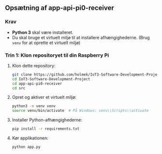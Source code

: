 ## Opsætning af app-api-pi0-receiver

### Krav

- **Python 3** skal være installeret.
- Du skal bruge et virtuelt miljø til at installere afhængighederne. (Brug `venv` for at oprette et virtuelt miljø)

### Trin 1: Klon repositoryet til din Raspberry Pi
1. Klon dette repository:
   ```bash
   git clone https://github.com/holmek/IoT3-Software-Development-Project.git
   cd IoT3-Software-Development-Project
   cd app-api-pi0-receiver
   cd src
   ```

2. Opret og aktiver et virtuelt miljø:
   ```bash
   python3 -m venv venv
   source venv/bin/activate  # På Windows: venv\\Scripts\\activate
   ```

3. Installer Python-afhængighederne:
   ```bash
   pip install -r requirements.txt
   ```

4. Kør applikationen:
   ```bash
   python app.py
   ```
